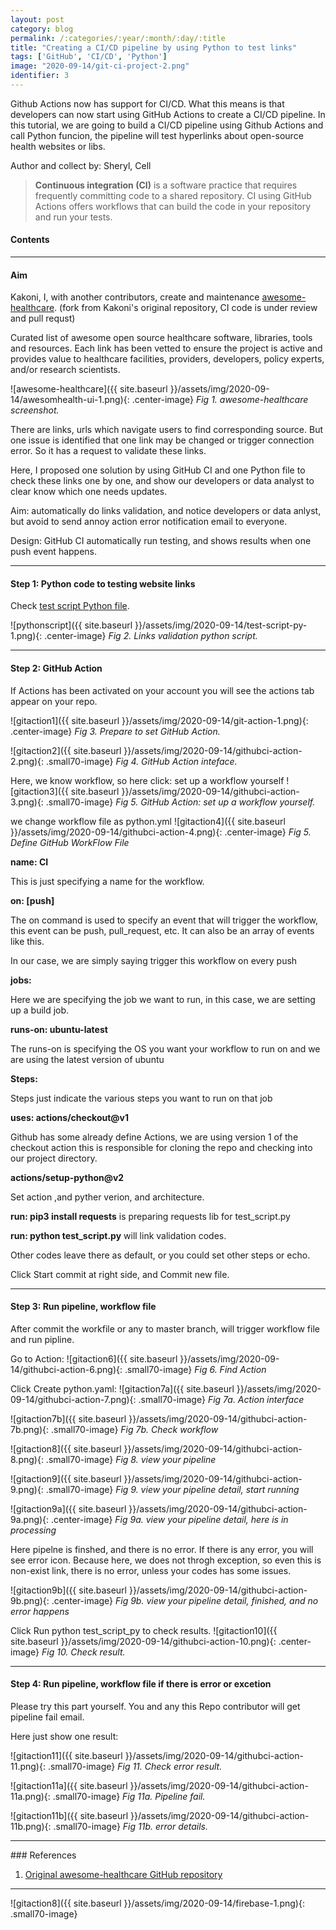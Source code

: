 ```yaml
---
layout: post
category: blog
permalink: /:categories/:year/:month/:day/:title
title: "Creating a CI/CD pipeline by using Python to test links"
tags: ['GitHub', 'CI/CD', 'Python']
image: "2020-09-14/git-ci-project-2.png"
identifier: 3
---
```

Github Actions now has support for CI/CD. What this means is that developers can now start using GitHub Actions to create a CI/CD pipeline. In this tutorial, we are going to build a CI/CD pipeline using Github Actions and call Python funcion, the pipeline will test hyperlinks about open-source health websites or libs.

Author and collect by: Sheryl, Cell

<!--more-->

<blockquote class="tip">
 <strong>Continuous integration (CI)</strong> is a software practice that requires frequently committing code to a shared repository. CI using GitHub Actions offers workflows that can build the code in your repository and run your tests.
</blockquote>

<div class="list-of-contents">
  <h4>Contents</h4>
  <ul></ul>
</div>


<hr class="with-margin">
<h4 class="header" id="quantization">Aim</h4>
Kakoni, I, with another contributors, create and maintenance <a href="https://github.com/SherylGit/awesome-healthcare">awesome-healthcare</a>. (fork from Kakoni's original repository, CI code is under review and pull requst)

Curated list of awesome open source healthcare software, libraries, tools and resources. Each link has been vetted to ensure the project is active and provides value to healthcare facilities, providers, developers, policy experts, and/or research scientists.

![awesome-healthcare]({{ site.baseurl }}/assets/img/2020-09-14/awesomhealth-ui-1.png){: .center-image}
<em class="figure">Fig 1. awesome-healthcare screenshot.</em>
<br>

There are links, urls which navigate users to find corresponding source. But one issue is identified that one link may be changed or trigger connection error. So it has a request to validate these links.

Here, I proposed one solution by using GitHub CI and one Python file to check these links one by one, and show our developers or data analyst to clear know which one needs updates. 

Aim: automatically do links validation, and notice developers or data anlyst, but avoid to send annoy action error notification email to everyone.

Design: GitHub CI automatically run testing, and shows results when one push event happens.

<hr class="with-margin">
<h4 class="header" id="quantization">Step 1: Python code to testing website links</h4>


Check <a href="https://docs.microsoft.com/en-us/azure/azure-resource-manager/management/overview">test script Python file</a>.

![pythonscript]({{ site.baseurl }}/assets/img/2020-09-14/test-script-py-1.png){: .center-image}
<em class="figure">Fig 2. Links validation python script.</em>
<br>

<hr class="with-margin">
<h4 class="header" id="quantization">Step 2: GitHub Action</h4>

If Actions has been activated on your account you will see the actions tab appear on your repo.

![gitaction1]({{ site.baseurl }}/assets/img/2020-09-14/git-action-1.png){: .center-image}
<em class="figure">Fig 3. Prepare to set GitHub Action.</em>
<br>

![gitaction2]({{ site.baseurl }}/assets/img/2020-09-14/githubci-action-2.png){: .small70-image}
<em class="figure">Fig 4. GitHub Action inteface.</em>
<br>

Here, we know workflow, so here click: set up a workflow yourself
![gitaction3]({{ site.baseurl }}/assets/img/2020-09-14/githubci-action-3.png){: .small70-image}
<em class="figure">Fig 5. GitHub Action: set up a workflow yourself.</em>
<br>


 we change workflow file as python.yml
![gitaction4]({{ site.baseurl }}/assets/img/2020-09-14/githubci-action-4.png){: .center-image}
<em class="figure">Fig 5. Define GitHub WorkFlow File</em>
<br>

<strong>name: CI</strong>

This is just specifying a name for the workflow.

<strong>on: [push]</strong>

The on command is used to specify an event that will trigger the workflow, this event can be push, pull_request, etc. It can also be an array of events like this.

In our case, we are simply saying trigger this workflow on every push

<strong>jobs:</strong>

Here we are specifying the job we want to run, in this case, we are setting up a build job.

<strong>runs-on: ubuntu-latest</strong>

The runs-on is specifying the OS you want your workflow to run on and we are using the latest version of ubuntu

<strong>Steps:</strong>

Steps just indicate the various steps you want to run on that job

<strong>uses: actions/checkout@v1</strong>

Github has some already define Actions, we are using version 1 of the checkout action this is responsible for cloning the repo and checking into our project directory.

<strong>actions/setup-python@v2</strong>

Set action ,and pyther verion, and architecture.

<strong>run: pip3 install requests</strong> is preparing requests lib for test_script.py

<strong>run: python test_script.py</strong> will link validation codes.

Other codes leave there as default, or you could set other steps or echo.

Click Start commit at right side, and Commit new file.


<hr class="with-margin">
<h4 class="header" id="quantization">Step 3: Run pipeline, workflow file</h4>
After commit the workfile or any to master branch, will trigger workflow file and run pipline.

Go to Action:
![gitaction6]({{ site.baseurl }}/assets/img/2020-09-14/githubci-action-6.png){: .small70-image}
<em class="figure">Fig 6. Find Action</em>
<br>


Click Create python.yaml:
![gitaction7a]({{ site.baseurl }}/assets/img/2020-09-14/githubci-action-7.png){: .small70-image}
<em class="figure">Fig 7a. Action interface</em>
<br>

![gitaction7b]({{ site.baseurl }}/assets/img/2020-09-14/githubci-action-7b.png){: .small70-image}
<em class="figure">Fig 7b. Check workflow</em>
<br>



![gitaction8]({{ site.baseurl }}/assets/img/2020-09-14/githubci-action-8.png){: .small70-image}
<em class="figure">Fig 8. view your pipeline</em>
<br>


![gitaction9]({{ site.baseurl }}/assets/img/2020-09-14/githubci-action-9.png){: .small70-image}
<em class="figure">Fig 9. view your pipeline detail, start running</em>
<br>

![gitaction9a]({{ site.baseurl }}/assets/img/2020-09-14/githubci-action-9a.png){: .center-image}
<em class="figure">Fig 9a. view your pipeline detail, here is in processing</em>
<br>

Here pipelne is finshed, and there is no error. If there is any error, you will see error icon. 
Because here, we does not throgh exception, so even this is non-exist link, there is no error, 
unless your codes has some issues.

![gitaction9b]({{ site.baseurl }}/assets/img/2020-09-14/githubci-action-9b.png){: .center-image}
<em class="figure">Fig 9b. view your pipeline detail, finished, and no error happens</em>
<br>

Click Run python test_script_py to check results.
![gitaction10]({{ site.baseurl }}/assets/img/2020-09-14/githubci-action-10.png){: .center-image}
<em class="figure">Fig 10. Check result.</em>
<br>



<hr class="with-margin">
<h4 class="header" id="quantization">Step 4: Run pipeline, workflow file if there is error or excetion</h4>

Please try this part yourself. You and any this Repo contributor will get pipeline fail email. 

Here just show one result:

![gitaction11]({{ site.baseurl }}/assets/img/2020-09-14/githubci-action-11.png){: .small70-image}
<em class="figure">Fig 11. Check error result.</em>
<br>

![gitaction11a]({{ site.baseurl }}/assets/img/2020-09-14/githubci-action-11a.png){: .small70-image}
<em class="figure">Fig 11a. Pipeline fail.</em>
<br>

![gitaction11b]({{ site.baseurl }}/assets/img/2020-09-14/githubci-action-11b.png){: .small70-image}
<em class="figure">Fig 11b. error details.</em>
<br>


<hr class="with-margin">
### References

<ol>
  <li><a href="https://github.com/kakoni/awesome-healthcare">Original awesome-healthcare GitHub repository</a></li>
</ol>

<hr class="with-margin">

![gitaction8]({{ site.baseurl }}/assets/img/2020-09-14/firebase-1.png){: .small70-image}
<br>
